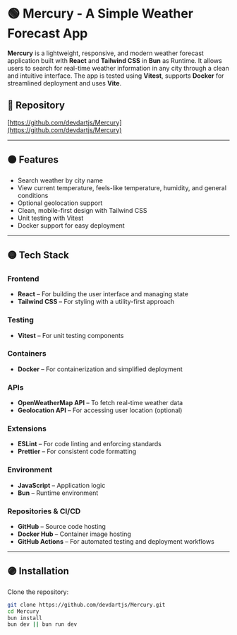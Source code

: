 # 🟢 Mercury - A Simple Weather Forecast App

**Mercury** is a lightweight, responsive, and modern weather forecast application built with **React** and **Tailwind CSS** in **Bun** as Runtime. It allows users to search for real-time weather information in any city through a clean and intuitive interface. The app is tested using **Vitest**, supports **Docker** for streamlined deployment and uses **Vite**.

## 🔵 Repository

[https://github.com/devdartjs/Mercury](https://github.com/devdartjs/Mercury)

---

## 🟠 Features

- Search weather by city name
- View current temperature, feels-like temperature, humidity, and general conditions
- Optional geolocation support
- Clean, mobile-first design with Tailwind CSS
- Unit testing with Vitest
- Docker support for easy deployment

---

## 🟡 Tech Stack

### Frontend

- **React** – For building the user interface and managing state
- **Tailwind CSS** – For styling with a utility-first approach

### Testing

- **Vitest** – For unit testing components

### Containers

- **Docker** – For containerization and simplified deployment

### APIs

- **OpenWeatherMap API** – To fetch real-time weather data
- **Geolocation API** – For accessing user location (optional)

### Extensions

- **ESLint** – For code linting and enforcing standards
- **Prettier** – For consistent code formatting

### Environment

- **JavaScript** – Application logic
- **Bun** – Runtime environment

### Repositories & CI/CD

- **GitHub** – Source code hosting
- **Docker Hub** – Container image hosting
- **GitHub Actions** – For automated testing and deployment workflows

---

## 🟣 Installation

Clone the repository:

```bash
git clone https://github.com/devdartjs/Mercury.git
cd Mercury
bun install
bun dev || bun run dev

```
